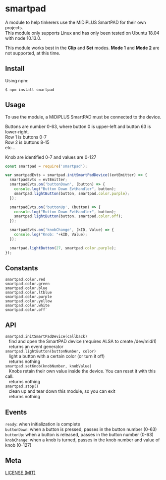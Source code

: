 # smartpad
A module to help tinkerers use the MiDiPLUS SmartPAD for their own projects.\
This module only supports Linux and has only been tested on Ubuntu 18.04 with node 10.13.0.

This module works best in the **Clip** and **Set** modes. **Mode 1** and **Mode 2** are not supported, at this time.

## Install
Using npm:

```console
$ npm install smartpad
```

## Usage
To use the module, a MiDiPLUS SmartPAD must be connected to the device.

Buttons are number 0-63, where button 0 is upper-left and button 63 is lower-right.\
Row 1 is buttons 0-7\
Row 2 is buttons 8-15\
etc...

Knob are identified 0-7 and values are 0-127

``` js
const smartpad = require('smartpad');

var smartpadEvts = smartpad.initSmartPadDevice((evtEmitter) => {
  smartpadEvts = evtEmitter;
  smartpadEvts.on('buttonDown', (button) => {
    console.log("Button Down EvtHandler", button);
    smartpad.lightButton(button, smartpad.color.purple);
  });

  smartpadEvts.on('buttonUp', (button) => {
    console.log("Button Down EvtHandler", button);
    smartpad.lightButton(button, smartpad.color.off);
  });

  smartpadEvts.on('knobChange', (kID, Value) => {
    console.log("Knob: "+kID, Value);
  });

  smartpad.lightButton(27, smartpad.color.purple);
});

```

## Constants
```
smartpad.color.red
smartpad.color.green
smartpad.color.blue
smartpad.color.ltblue
smartpad.color.purple
smartpad.color.yellow
smartpad.color.white
smartpad.color.off`
```

## API
`smartpad.initSmartPadDevice(callback)`\
&nbsp; &nbsp;find and open the SmartPAD device (requires ALSA to create /dev/midi1)\
&nbsp; &nbsp;returns an event generator\
`smartpad.lightButton(buttonNumber, color)`\
&nbsp; &nbsp;light a button with a certain color (or turn it off)\
&nbsp; &nbsp;returns nothing\
`smartpad.setKnob(knobNumber, knobValue)`\
&nbsp; &nbsp;Knobs retain their own value inside the device. You can reset it with this call.\
&nbsp; &nbsp;returns nothing\
`smartpad.stop()`\
&nbsp; &nbsp;clean up and tear down this module, so you can exit\
&nbsp; &nbsp;returns nothing

## Events
`ready`: when initialization is complete\
`buttonDown`: when a button is pressed, passes in the button number (0-63)\
`buttonUp`: when a button is released, passes in the button number (0-63)\
`knobChange`: when a knob is turned, passes in the knob number and value of knob (0-127)

## Meta
[LICENSE (MIT)](./LICENSE)
